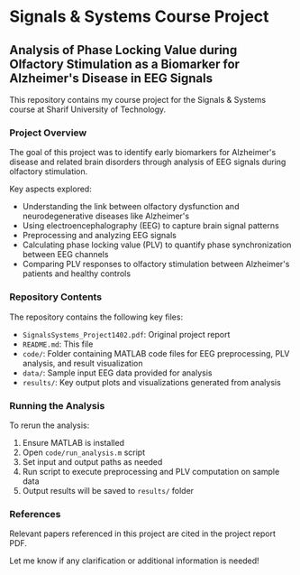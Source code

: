 # Signals & Systems Course Project

## Analysis of Phase Locking Value during Olfactory Stimulation as a Biomarker for Alzheimer's Disease in EEG Signals

This repository contains my course project for the Signals & Systems course at Sharif University of Technology.

### Project Overview

The goal of this project was to identify early biomarkers for Alzheimer's disease and related brain disorders through analysis of EEG signals during olfactory stimulation.  

Key aspects explored:

- Understanding the link between olfactory dysfunction and neurodegenerative diseases like Alzheimer's  
- Using electroencephalography (EEG) to capture brain signal patterns
- Preprocessing and analyzing EEG signals  
- Calculating phase locking value (PLV) to quantify phase synchronization between EEG channels 
- Comparing PLV responses to olfactory stimulation between Alzheimer's patients and healthy controls

### Repository Contents

The repository contains the following key files:

- `SignalsSystems_Project1402.pdf`: Original project report  
- `README.md`: This file
- `code/`: Folder containing MATLAB code files for EEG preprocessing, PLV analysis, and result visualization
- `data/`: Sample input EEG data provided for analysis  
- `results/`: Key output plots and visualizations generated from analysis

### Running the Analysis

To rerun the analysis:

1. Ensure MATLAB is installed
2. Open `code/run_analysis.m` script  
3. Set input and output paths as needed 
4. Run script to execute preprocessing and PLV computation on sample data
5. Output results will be saved to `results/` folder

### References

Relevant papers referenced in this project are cited in the project report PDF.

Let me know if any clarification or additional information is needed!
